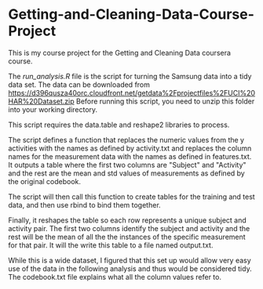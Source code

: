 Getting-and-Cleaning-Data-Course-Project
========================================

This is my course project for the Getting and Cleaning Data coursera course.

The *run_analysis.R* file is the script for turning the Samsung data into a tidy data set. The data can be downloaded from https://d396qusza40orc.cloudfront.net/getdata%2Fprojectfiles%2FUCI%20HAR%20Dataset.zip Before running this script, you need to unzip this folder into your working directory.

This script requires the data.table and reshape2 libraries to process.

The script defines a function that replaces the numeric values from the y activities with the names as defined by activity.txt and replaces the column names for the measurement data with the names as defined in features.txt. It outputs a table where the first two columns are "Subject" and "Activity" and the rest are the mean and std values of measurements as defined by the original codebook.

The script will then call this function to create tables for the training and test data, and then use rbind to bind them together.

Finally, it reshapes the table so each row represents a unique subject and activity pair. The first two columns identify the subject and activity and the rest will be the mean of all the the instances of the specific measurement for that pair. It will the write this table to a file named output.txt.

While this is a wide dataset, I figured that this set up would allow very easy use of the data in the following analysis and thus would be considered tidy. The codebook.txt file explains what all the column values refer to.